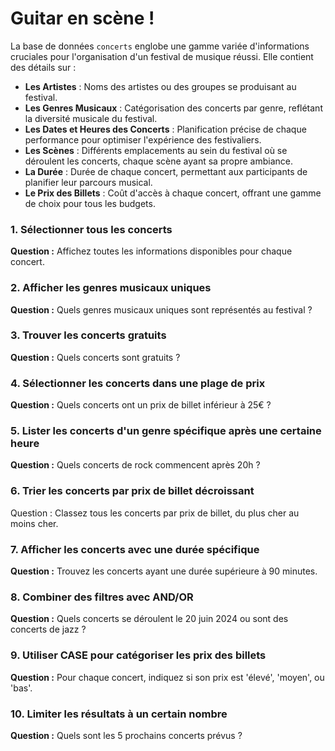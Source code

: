 # Guitar en scène !

La base de données `concerts` englobe une gamme variée d'informations cruciales pour l'organisation d'un festival de musique réussi. Elle contient des détails sur :

- **Les Artistes** : Noms des artistes ou des groupes se produisant au festival.
- **Les Genres Musicaux** : Catégorisation des concerts par genre, reflétant la diversité musicale du festival.
- **Les Dates et Heures des Concerts** : Planification précise de chaque performance pour optimiser l'expérience des festivaliers.
- **Les Scènes** : Différents emplacements au sein du festival où se déroulent les concerts, chaque scène ayant sa propre ambiance.
- **La Durée** : Durée de chaque concert, permettant aux participants de planifier leur parcours musical.
- **Le Prix des Billets** : Coût d'accès à chaque concert, offrant une gamme de choix pour tous les budgets.


### 1. Sélectionner tous les concerts
**Question :** Affichez toutes les informations disponibles pour chaque concert.


### 2. Afficher les genres musicaux uniques
**Question :** Quels genres musicaux uniques sont représentés au festival ?


### 3. Trouver les concerts gratuits
**Question :** Quels concerts sont gratuits ?


### 4. Sélectionner les concerts dans une plage de prix
**Question :** Quels concerts ont un prix de billet inférieur à 25€ ?


### 5. Lister les concerts d'un genre spécifique après une certaine heure
**Question :** Quels concerts de rock commencent après 20h ?


### 6. Trier les concerts par prix de billet décroissant
Question : Classez tous les concerts par prix de billet, du plus cher au moins cher.


### 7. Afficher les concerts avec une durée spécifique
**Question :** Trouvez les concerts ayant une durée supérieure à 90 minutes.


### 8. Combiner des filtres avec AND/OR
**Question :** Quels concerts se déroulent le 20 juin 2024 ou sont des concerts de jazz ?


### 9. Utiliser CASE pour catégoriser les prix des billets
**Question :** Pour chaque concert, indiquez si son prix est 'élevé', 'moyen', ou 'bas'.


### 10. Limiter les résultats à un certain nombre
**Question :** Quels sont les 5 prochains concerts prévus ?

